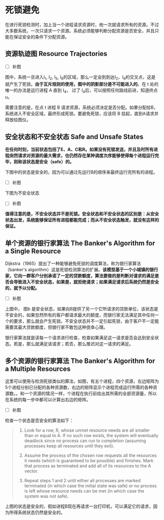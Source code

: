 # 死锁避免

在进行死锁检测时，加上当一个进程请求资源时，他一次就请求所有的资源。不过大多数系统，一次只请求一个资源。系统必须能够判断分配资源是否安全，并且只能在保证安全的条件下分配资源。

## 资源轨迹图 Resource Trajectories

- [ ] 补图

图中，系统一旦进入I<sub>1</sub>, I<sub>2</sub>, I<sub>5</sub>, I<sub>6</sub>的区域，那么一定会到到达I<sub>2</sub>，I<sub>6</sub>的交叉点，这是就产生了死锁。**由于互斥规则的使用，图中的阴影部分是不可能进入的**。在 t 处的唯一的办法是运行进程 A 直到 I<sub>4</sub>， 过了 I<sub>4</sub>后，可以按照任何路线前进，知道终点 u。

需要注意的是，在点 t 进程 B 请求资源，系统必须决定是否分配。如果分配给B，系统进入不安全区域，最终形成死锁。要避免死锁，应该将 B 挂起，直到A请求并释放绘图仪。

## 安全状态和不安全状态 Safe and Unsafe States

**在任何时刻，当前状态包括了E、A、C和R。如果没有死锁发送，并且及时所有进程突然请求对资源的最大需求，也仍然存在某种调度次序能够使得每个进程运行完毕，则称该状态是安全（safe）的。**

下图中的状态是安全的，因为可以通过先运行B的顺序来最终运行完所有的进程。

- [ ] 补图

下图为不安全状态

- [ ]  补图

**值得注意的是，不安全状态并不是死锁。安全状态和不安全状态的区别是：从安全状态出发，系统能够保证所有进程都能完成；而从不安全状态触发，就没有这样的保证。**

## 单个资源的银行家算法 The Banker's Algorithm for a Single Resource

Dijkstra（1965）提出了一种能够避免死锁的调度算法，称为银行家算法（banker's algorithm）这是死锁检测算法的扩展。**该模型基于一个小城镇的银行家，它向一群客户分别承诺了一定的贷款额度，算法要做的是判断对请求的满足是否会导致进入不安全状态，如果是，就拒绝请求；如果满足请求后系统仍然是安全的，就予以分配。**

- [ ] 补图

上图中， 图b 是安全状态，如果向B提供了另一个它所请求的贷款单位，该状态是不安全的，如果忽然所有的客户都请求最大的额度，而银行家无法满足其中任何一个的要求，那么就会产生死锁。不安全状态并不一定引起死锁，由于客户不一定能需要其最大贷款额度，但银行家不敢包这种侥幸心理。

银行家算法就是读每一个请求进行检查，检查如果满足这一请求是否会达到安全状态。若是，那么就满足该请求；若否，那么推迟对这一请求的满足。

## 多个资源的银行家算法 The Banker's Algorithm for a Multiple Resources

这里可以使用与检测死锁类似的算法，如图，有五个进程，四个资源，左边矩阵为5个进程分别已分配的各种资源数，右边的矩阵显示个进程完成运行所需的各种资源数。。和一个资源的情况一样，个进程在执行前给出其所需的全部资源量，所以在系统的每一步中都可以计算出右边的矩阵。

- [ ] 补图

检查一个状态是否安全的算法如下：

> 1. Look for a row, R, whose unmet resource needs are all smaller than or equal to A. If no such row exists, the system will eventually deadlock since no process can run to completion (assuming processes keep all resources until they exit).
>
> 2. Assume the process of the chosen row requests all the resources it needs (which is guaranteed to be possible) and finishes. Mark that process as terminated and add all of its resources to the A vector.
> 3. Repeat steps 1 and 2 until either all processes are marked terminated (in which case the initial state was safe) or no process is left whose resource needs can be met (in which case the system was not safe).

上图的状态是安全的，假如进程B现在再请求一台打印机，可以满足它的请求，因为所得系统状态仍然是安全的。
